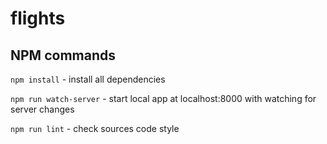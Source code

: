 # flights

## NPM commands
`npm install` - install all dependencies

`npm run watch-server` - start local app at localhost:8000 with watching for server changes

`npm run lint` - check sources code style
